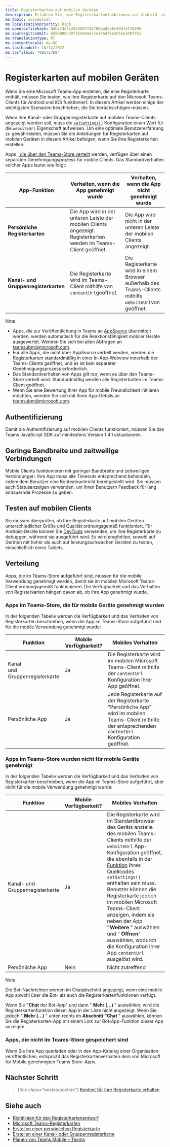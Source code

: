 ```yaml
---
title: Registerkarten auf mobilen Geräten
description: Erfahren Sie, wie Registerkartenfunktionen auf Android- und iOS-Microsoft Teams-Clients (mobil), deren Authentifizierung, Verbindung mit geringer Bandbreite, Tests oder Verteilung funktionieren.
ms.topic: conceptual
ms.localizationpriority: high
ms.openlocfilehash: 0dbb74d5c2854897f82708aa83a0c49df4f28890
ms.sourcegitcommit: bd96080c78f25eb0a67ce176df5e255be348f7b1
ms.translationtype: MT
ms.contentlocale: de-DE
ms.lasthandoff: 10/14/2022
ms.locfileid: "68575768"
---
```

# <a name="tabs-on-mobile"></a>Registerkarten auf mobilen Geräten

Wenn Sie eine Microsoft Teams-App erstellen, die eine Registerkarte enthält, müssen Sie testen, wie Ihre Registerkarte auf den Microsoft Teams-Clients für Android und iOS funktioniert. In diesem Artikel werden einige der wichtigsten Szenarien beschrieben, die Sie berücksichtigen müssen.

Wenn Ihre Kanal- oder Gruppenregisterkarte auf mobilen Teams-Clients angezeigt werden soll, muss die [`setSettings()`](/javascript/api/@microsoft/teams-js/microsoftteams.settings?view=msteams-client-js-latest#@microsoft-teams-js-microsoftteams-settings-setsettings&preserve-view=true) Konfiguration einen Wert für die `websiteUrl` Eigenschaft aufweisen. Um eine optimale Benutzererfahrung zu gewährleisten, müssen Sie die Anleitungen für Registerkarten auf mobilen Geräten in diesem Artikel befolgen, wenn Sie Ihre Registerkarten erstellen.

Apps [, die über den Teams-Store verteilt](~/concepts/deploy-and-publish/appsource/publish.md) werden, verfügen über einen separaten Genehmigungsprozess für mobile Clients. Das Standardverhalten solcher Apps lautet wie folgt:

| **App-Funktion** | **Verhalten, wenn die App genehmigt wurde** | **Verhalten, wenn die App nicht genehmigt wurde** |
| --- | --- | --- |
| **Persönliche Registerkarten** | Die App wird in der unteren Leiste der mobilen Clients angezeigt. Registerkarten werden im Teams-Client geöffnet. | Die App wird nicht in der unteren Leiste der mobilen Clients angezeigt. |
| **Kanal- und Gruppenregisterkarten** | Die Registerkarte wird im Teams-Client mithilfe von `contentUrl`geöffnet. | Die Registerkarte wird in einem Browser außerhalb des Teams-Clients mithilfe `websiteUrl`von geöffnet. |

> [!NOTE]
>
> * Apps, die zur Veröffentlichung in Teams an [AppSource](https://appsource.microsoft.com) übermittelt werden, werden automatisch für die Reaktionsfähigkeit mobiler Geräte ausgewertet. Wenden Sie sich bei allen Abfragen an teamsubm@microsoft.com.
> * Für alle Apps, die nicht über AppSource verteilt werden, werden die Registerkarten standardmäßig in einer In-App-Webview innerhalb der Teams-Clients geöffnet, und es ist kein separater Genehmigungsprozess erforderlich.
> * Das Standardverhalten von Apps gilt nur, wenn es über den Teams-Store verteilt wird. Standardmäßig werden alle Registerkarten im Teams-Client geöffnet.
> * Wenn Sie eine Bewertung Ihrer App für mobile Freundlichkeit initiieren möchten, wenden Sie sich mit Ihren App-Details an teamsubm@microsoft.com.

## <a name="authentication"></a>Authentifizierung

Damit die Authentifizierung auf mobilen Clients funktioniert, müssen Sie das Teams JavaScript SDK auf mindestens Version 1.4.1 aktualisieren.

## <a name="low-bandwidth-and-intermittent-connections"></a>Geringe Bandbreite und zeitweilige Verbindungen

Mobile Clients funktionieren mit geringer Bandbreite und zeitweiligen Verbindungen. Ihre App muss alle Timeouts entsprechend behandeln, indem dem Benutzer eine Kontextnachricht bereitgestellt wird. Sie müssen auch Statusanzeigen verwenden, um Ihren Benutzern Feedback für lang andauernde Prozesse zu geben.

## <a name="testing-on-mobile-clients"></a>Testen auf mobilen Clients

Sie müssen überprüfen, ob Ihre Registerkarte auf mobilen Geräten unterschiedlicher Größe und Qualität ordnungsgemäß funktioniert. Für Android-Geräte können Sie [DevTools](~/tabs/how-to/developer-tools.md) verwenden, um Ihre Registerkarte zu debuggen, während sie ausgeführt wird. Es wird empfohlen, sowohl auf Geräten mit hoher als auch auf leistungsschwachen Geräten zu testen, einschließlich eines Tablets.

## <a name="distribution"></a>Verteilung

Apps, die im Teams-Store aufgeführt sind, müssen für die mobile Verwendung genehmigt werden, damit sie im mobilen Microsoft Teams-Client ordnungsgemäß funktionieren. Die Verfügbarkeit und das Verhalten von Registerkarten hängen davon ab, ob Ihre App genehmigt wurde.

### <a name="apps-on-teams-store-approved-for-mobile"></a>Apps im Teams-Store, die für mobile Geräte genehmigt wurden

In der folgenden Tabelle werden die Verfügbarkeit und das Verhalten von Registerkarten beschrieben, wenn die App im Teams-Store aufgeführt und für die mobile Verwendung genehmigt wurde:

|Funktion   |Mobile Verfügbarkeit?   |Mobiles Verhalten|
|----------|-----------|------------|
|Kanal <br /> und Gruppenregisterkarte|Ja|Die Registerkarte wird im mobilen Microsoft Teams-Client mithilfe der `contentUrl` Konfiguration Ihrer App geöffnet.|
|Persönliche App|Ja|Jede Registerkarte auf der Registerkarte "Persönliche App" wird im mobilen Teams-Client mithilfe der entsprechenden `contentUrl` Konfiguration geöffnet.|

### <a name="apps-on-teams-store-not-approved-for-mobile"></a>Apps im Teams-Store wurden nicht für mobile Geräte genehmigt

In der folgenden Tabelle werden die Verfügbarkeit und das Verhalten von Registerkarten beschrieben, wenn die App im Teams-Store aufgeführt, aber nicht für die mobile Verwendung genehmigt wurde:

| Funktion | Mobile Verfügbarkeit? | Mobiles Verhalten |
|----------|-----------|------------|
|Kanal- und Gruppenregisterkarte|Ja|Die Registerkarte wird im Standardbrowser des Geräts anstelle des mobilen Teams-Clients mithilfe der `websiteUrl` App-Konfiguration geöffnet, die ebenfalls in der [Funktion](/microsoftteams/platform/tabs/how-to/using-teams-client-sdk#settings-namespace) Ihres Quellcodes `setSettings()` enthalten sein muss. Benutzer können die Registerkarte jedoch im mobilen Microsoft Teams-Client anzeigen, indem sie neben der App **"Weitere** " auswählen und " **Öffnen**" auswählen, wodurch die Konfiguration Ihrer App `contentUrl` ausgelöst wird.|
|Persönliche App|Nein|Nicht zutreffend|

> [!NOTE]
> Die Bot-Nachrichten werden im Chatabschnitt angezeigt, wenn eine mobile App sowohl über die Bot- als auch die Registerkartenfunktionen verfügt.
>
> Wenn Sie **"Chat** der Bot-App" und dann " **Mehr (...)** " auswählen, wird die Registerkartenfunktion dieser App in der Liste nicht angezeigt. Wenn Sie jedoch " **Mehr (...)** " unten rechts im **Abschnitt "Chat** " auswählen, können Sie die Registerkarten-App mit einem Link zur Bot-App-Funktion dieser App anzeigen.

### <a name="apps-not-on-teams-store"></a>Apps, die nicht im Teams-Store gespeichert sind

Wenn Sie Ihre App querladen oder in den App-Katalog einer Organisation veröffentlichen, entspricht das Registerkartenverhalten dem von Microsoft für Mobile genehmigten Teams Store-Apps.

## <a name="next-step"></a>Nächster Schritt

> [!div class="nextstepaction"]
> [Kontext für Ihre Registerkarte erhalten](~/tabs/how-to/access-teams-context.md)

## <a name="see-also"></a>Siehe auch

* [Richtlinien für den Registerkartenentwurf](~/tabs/design/tabs.md)
* [Microsoft Teams-Registerkarten](~/tabs/what-are-tabs.md)
* [Erstellen einer persönlichen Registerkarte](~/tabs/how-to/create-personal-tab.md)
* [Erstellen einer Kanal- oder Gruppenregisterkarte](~/tabs/how-to/create-channel-group-tab.md)
* [Planen von Teams Mobile – Teams](~/concepts/design/plan-responsive-tabs-for-teams-mobile.md)
